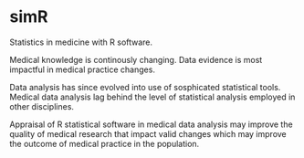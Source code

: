 # simR
Statistics in medicine with R software.

Medical knowledge is continously changing.
Data evidence is most impactful in medical practice changes.

Data analysis has since evolved into use of sosphicated statistical tools.
Medical data analysis lag behind the level of statistical analysis employed in other disciplines.

Appraisal of R statistical software in medical data analysis may improve the quality of medical research that impact valid changes which may improve the outcome of medical practice in the population.
